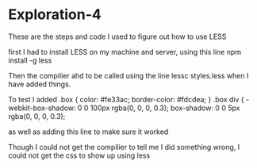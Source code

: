﻿# Exploration-4
 
 These are the steps and code I used to figure out how to use LESS
 
 first I had to install LESS on my machine and server, using this line npm install -g less
 
 Then the compilier ahd to be called using the line lessc styles.less when I have added things.
 
 To test I added  .box {
        color: #fe33ac;
        border-color: #fdcdea;
    }
    .box div {
        -webkit-box-shadow: 0 0 100px rgba(0, 0, 0, 0.3);
        box-shadow: 0 0 5px rgba(0, 0, 0, 0.3);
  
  as well as adding this line to make sure it worked <link rel="stylesheet/less" type="text/css" href="styles.less" />
  
  Though I could not get the compilier to tell me I did something wrong, I could not get the css to show up using less
